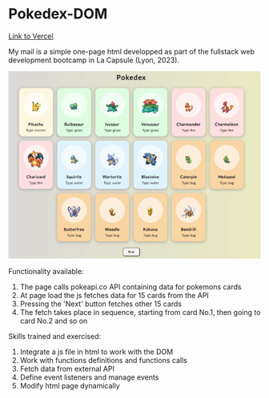 # Pokedex-DOM

[Link to Vercel](https://pokedex-dom.vercel.app/)

My mail is a simple one-page html developped as part of the 
fullstack web development bootcamp in La Capsule (Lyon, 2023). 

![Pokedex](frontPage.jpg)

Functionality available:
1. The page calls pokeapi.co API containing data for pokemons cards
2. At page load the js fetches data for 15 cards from the API
3. Pressing the 'Next' button fetches other 15 cards
4. The fetch takes place in sequence, starting from card No.1, then going to card No.2 and so on

Skills trained and exercised:
1. Integrate a js file in html to work with the DOM
2. Work with functions definitions and functions calls
3. Fetch data from external API
4. Define event listeners and manage events
5. Modify html page dynamically

